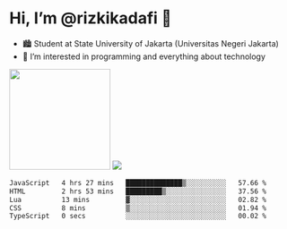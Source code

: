 # Hi, I’m @rizkikadafi 👋
- 🏙 Student at State University of Jakarta (Universitas Negeri Jakarta)
- 👀 I’m interested in programming and everything about technology
<img height="180em" src="https://github-readme-stats.vercel.app/api?username=rizkikadafi&show_icons=true&hide_border=true&&count_private=true&include_all_commits=true" />
<img src="https://github-readme-stats.vercel.app/api/top-langs/?username=rizkikadafi&show_icons=true&hide_border=true&&count_private=true&include_all_commits=true" />

<!--START_SECTION:waka-->

```txt
JavaScript   4 hrs 27 mins   ██████████████▒░░░░░░░░░░   57.66 %
HTML         2 hrs 53 mins   █████████▒░░░░░░░░░░░░░░░   37.56 %
Lua          13 mins         ▓░░░░░░░░░░░░░░░░░░░░░░░░   02.82 %
CSS          8 mins          ▒░░░░░░░░░░░░░░░░░░░░░░░░   01.94 %
TypeScript   0 secs          ░░░░░░░░░░░░░░░░░░░░░░░░░   00.02 %
```

<!--END_SECTION:waka-->

<!---
rizkikadafi/rizkikadafi is a ✨ special ✨ repository because its `README.md` (this file) appears on your GitHub profile.
You can click the Preview link to take a look at your changes.
--->
